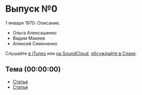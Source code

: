 # Выпуск №0

1 января 1970: Описание.

- Ольга Алексашенко
- Вадим Макеев
- Алексей Симоненко

Слушайте [в iTunes](https://itunes.apple.com/ru/podcast/veb-standarty/id1080500016) или [на SoundCloud](https://soundcloud.com/web-standards/episode-N), [обсуждайте в Слаке](http://slack.web-standards.ru/).

## Тема (00:00:00)

- [Статья](ссылка)
- [Статья](ссылка)
